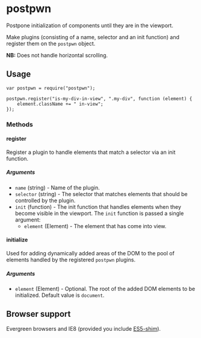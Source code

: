 postpwn
=======

Postpone initialization of components until they are in the viewport.

Make plugins (consisting of a name, selector and an init function) and register them on the `postpwn` object.

**NB:** Does not handle horizontal scrolling.

## Usage

	var postpwn = require("postpwn");

	postpwn.register("is-my-div-in-view", ".my-div", function (element) {
		element.className += " in-view";
	});

### Methods

#### register
Register a plugin to handle elements that match a selector via an init function.

##### Arguments

* `name` (string) - Name of the plugin.
* `selector` (string) - The selector that matches elements that should be controlled by the plugin.
* `init` (function) - The init function that handles elements when they become visible in the viewport.
   The `init` function is passed a single argument:
   * `element` (Element) - The element that has come into view.

#### initialize
Used for adding dynamically added areas of the DOM to the pool of elements handled by the registered `postpwn` plugins. 

##### Arguments

* `element` (Element) - Optional. The root of the added DOM elements to be initialized. Default value is `document`.


## Browser support
Evergreen browsers and IE8 (provided you include [ES5-shim](https://github.com/es-shims/es5-shim/)).